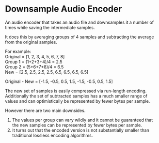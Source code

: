 # Downsample Audio Encoder

An audio encoder that takes an audio file and downsamples it a number of times while saving the intermediate samples.

It does this by averaging groups of 4 samples and subtracting the average from the original samples.

For example:  
Original   = [1, 2, 3, 4, 5, 6, 7, 8]  
Group 1    = (1+2+3+4)/4 = 2.5  
Group 2    = (5+6+7+8)/4 = 6.5  
New        = [2.5, 2.5, 2.5, 2.5, 6.5, 6.5, 6.5, 6.5]  

Original - New = [-1.5, -0.5, 0.5, 1.5, -1.5, -0.5, 0.5, 1.5]

The new set of samples is easily compressed via run-length encoding.
Additionally the set of subtracted samples has a much smaller range of values and can optimistically be represented by fewer bytes per sample.

However there are two main downsides.
1. The values per group can vary wildly and it cannot be guaranteed that the new samples can be represented by fewer bytes per sample.
2. It turns out that the encoded version is not substantially smaller than traditional lossless encoding algorithms.
